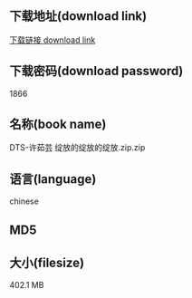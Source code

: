 ## 下载地址(download link)
[下载链接 download link](https://voluble-croquembouche-d321dc.netlify.app/?s=DTS-%E8%AE%B8%E8%8C%B9%E8%8A%B8+%E7%BB%BD%E6%94%BE%E7%9A%84%E7%BB%BD%E6%94%BE%E7%9A%84%E7%BB%BD%E6%94%BE.zip)

## 下载密码(download password)
1866

## 名称(book name)
DTS-许茹芸 绽放的绽放的绽放.zip.zip

## 语言(language)
chinese

## MD5


## 大小(filesize)
402.1 MB
